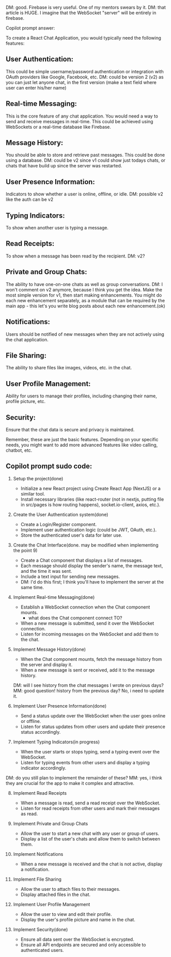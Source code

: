 <!-- a react chat application: https://www.youtube.com/watch?v=jcOKU9f86XE and a socket documentation: https://socket.io/docs/v4/ -->
<!-- i'll read this freecodecamp article tomorrow: https://www.freecodecamp.org/news/building-a-real-time-chat-app-with-reactjs-and-firebase/ -->
DM: good. Firebase is very useful. One of my mentors swears by it. 
DM: that article is HUGE. I imagine that the WebSocket "server" will be entirely in firebase. 

Copilot prompt answer:

To create a React Chat Application, you would typically need the following features:

## User Authentication: 
This could be simple username/password authentication or integration with OAuth providers like Google, Facebook, etc.
DM: could be version 2 (v2) as you can just let anyone chat, in the first version (make a text field where user can enter his/her name)

## Real-time Messaging: 
This is the core feature of any chat application. You would need a way to send and receive messages in real-time. This could be achieved using WebSockets or a real-time database like Firebase.

## Message History: 
You should be able to store and retrieve past messages. This could be done using a database.
DM: could be v2 since v1 could show just todays chats, or chats that have build up since the server was restarted.

## User Presence Information: 
Indicators to show whether a user is online, offline, or idle.
DM: possible v2 like the auth can be v2

## Typing Indicators: 
To show when another user is typing a message.

## Read Receipts: 
To show when a message has been read by the recipient.
DM: v2?

## Private and Group Chats: 
The ability to have one-on-one chats as well as group conversations.
DM: I won't comment on v2 anymore, because I think you get the idea. Make the most simple version for v1, then start making enhancements. You might do each new enhancement separately, as a module that can be required by the main app - this let's you write blog posts about each new enhancement.(ok) 

## Notifications: 
Users should be notified of new messages when they are not actively using the chat application.

## File Sharing: 
The ability to share files like images, videos, etc. in the chat.

## User Profile Management: 
Ability for users to manage their profiles, including changing their name, profile picture, etc.

## Security: 
Ensure that the chat data is secure and privacy is maintained.

Remember, these are just the basic features. Depending on your specific needs, you might want to add more advanced features like video calling, chatbot, etc.

## Copilot prompt sudo code: 

1. Setup the project(done)

   - Initialize a new React project using Create React App (NextJS) or a similar tool.
   - Install necessary libraries (like react-router (not in nextjs, putting file in src/pages is how routing happens), socket.io-client, axios, etc.).
  
2. Create the User Authentication system(done)

   - Create a Login/Register component. 
   - Implement user authentication logic (could be JWT, OAuth, etc.).
   - Store the authenticated user's data for later use.
  
3. Create the Chat Interface(done. may be modified when implementing the point 9)

   - Create a Chat component that displays a list of messages. 
   - Each message should display the sender's name, the message text, and the time it was sent.
   - Include a text input for sending new messages.
   - DM: I'd do this first; I think you'll have to implement the server at the same time.
  
4.  Implement Real-time Messaging(done)

    - Establish a WebSocket connection when the Chat component mounts.  
      - what does the Chat component connect TO?
    - When a new message is submitted, send it over the WebSocket connection.
    - Listen for incoming messages on the WebSocket and add them to the chat.

5. Implement Message History(done)

   - When the Chat component mounts, fetch the message history from the server and display it.
   - When a new message is sent or received, add it to the message history.

   DM: will I see history from the chat messages I wrote on previous days? MM: good question! history from the previous day? No, i need to update it.
  
6. Implement User Presence Information(done)

   - Send a status update over the WebSocket when the user goes online or offline.
   - Listen for status updates from other users and update their presence status accordingly.
  
7. Implement Typing Indicators(in progress)

   - When the user starts or stops typing, send a typing event over the WebSocket.
   - Listen for typing events from other users and display a typing indicator accordingly.
  
DM: do you still plan to implement the remainder of these? MM: yes, i think they are crucial for the app to make it complex and attractive.

8. Implement Read Receipts

   - When a message is read, send a read receipt over the WebSocket.
   - Listen for read receipts from other users and mark their messages as read.
  
9. Implement Private and Group Chats

   - Allow the user to start a new chat with any user or group of users.
   - Display a list of the user's chats and allow them to switch between them.
  
10. Implement Notifications

    - When a new message is received and the chat is not active, display a notification.
  
11. Implement File Sharing

    - Allow the user to attach files to their messages.
    - Display attached files in the chat.
  
12. Implement User Profile Management

    - Allow the user to view and edit their profile.
    - Display the user's profile picture and name in the chat.
  
13. Implement Security(done)

    - Ensure all data sent over the WebSocket is encrypted.
    - Ensure all API endpoints are secured and only accessible to authenticated users.